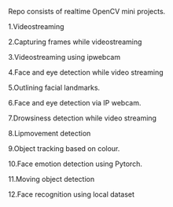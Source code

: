 Repo consists of realtime OpenCV mini projects.

1.Videostreaming

2.Capturing frames while videostreaming

3.Videostreaming using ipwebcam

4.Face and eye detection while video streaming

5.Outlining facial landmarks.

6.Face and eye detection via IP webcam.

7.Drowsiness detection while video streaming

8.Lipmovement detection

9.Object tracking based on colour.

10.Face emotion detection using Pytorch.

11.Moving object detection

12.Face recognition using local dataset




